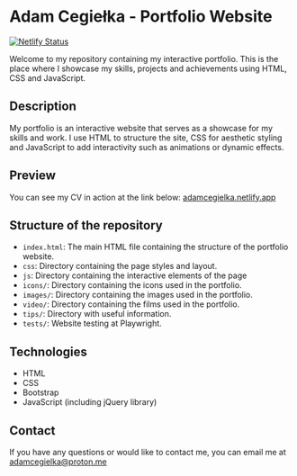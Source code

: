 # Adam Cegiełka - Portfolio Website
[![Netlify Status](https://api.netlify.com/api/v1/badges/98de4924-0ce5-4cf8-9975-2fe1e11ece99/deploy-status)](https://app.netlify.com/sites/adamcegielka/deploys)

Welcome to my repository containing my interactive portfolio. This is the place where I showcase my skills, projects and achievements using HTML, CSS and JavaScript.

## Description

My portfolio is an interactive website that serves as a showcase for my skills and work. I use HTML to structure the site, CSS for aesthetic styling and JavaScript to add interactivity such as animations or dynamic effects.

## Preview

You can see my CV in action at the link below:
[adamcegielka.netlify.app](https://adamcegielka.netlify.app/)

## Structure of the repository

- `index.html`: The main HTML file containing the structure of the portfolio website.
- `css`: Directory containing the page styles and layout.
- `js`: Directory containing the interactive elements of the page
- `icons/`: Directory containing the icons used in the portfolio.
- `images/`: Directory containing the images used in the portfolio.
- `video/`: Directory containing the films  used in the portfolio.
- `tips/`: Directory with useful information.
- `tests/`: Website testing at Playwright.

## Technologies

- HTML
- CSS
- Bootstrap
- JavaScript (including jQuery library)

## Contact

If you have any questions or would like to contact me, you can email me at adamcegielka@proton.me
